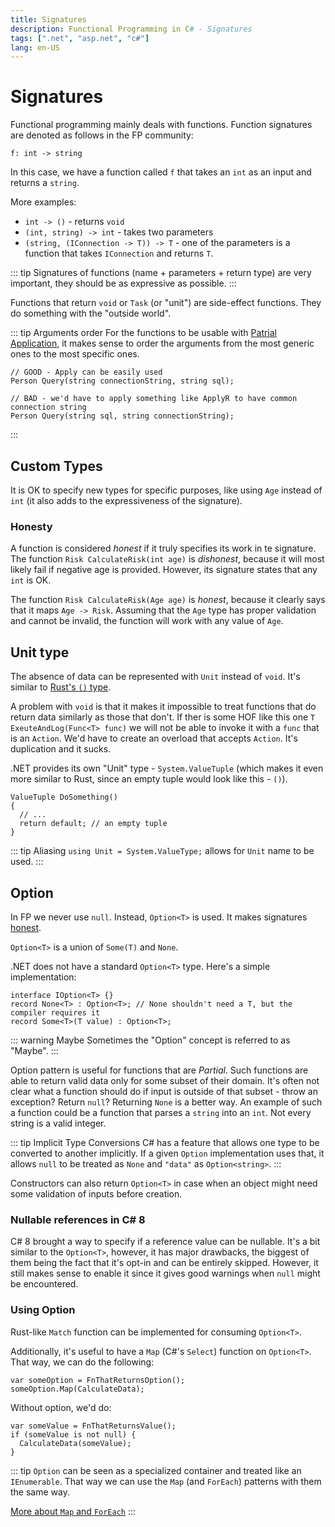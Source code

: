 ```yaml
---
title: Signatures
description: Functional Programming in C# - Signatures
tags: [".net", "asp.net", "c#"]
lang: en-US
---
```


# Signatures

Functional programming mainly deals with functions. Function signatures are
denoted as follows in the FP community:

`f: int -> string`

In this case, we have a function called `f` that takes an `int` as an input and
returns a `string`.

More examples:

- `int -> ()` - returns `void`
- `(int, string) -> int` - takes two parameters
- `(string, (IConnection -> T)) -> T` - one of the parameters is a function that
  takes `IConnection` and returns `T`.

::: tip
Signatures of functions (name + parameters + return type) are very important,
they should be as expressive as possible.
:::

Functions that return `void` or `Task` (or "unit") are side-effect functions.
They do something with the "outside world".

::: tip Arguments order
For the functions to be usable with [Patrial
Application](./partial-application.md), it makes sense to order the arguments
from the most generic ones to the most specific ones.

```csharpharp
// GOOD - Apply can be easily used
Person Query(string connectionString, string sql);

// BAD - we'd have to apply something like ApplyR to have common connection string
Person Query(string sql, string connectionString);
```
:::

## Custom Types

It is OK to specify new types for specific purposes, like using `Age` instead of
`int` (it also adds to the expressiveness of the signature).

### Honesty

A function is considered *honest* if it truly specifies its work in te
signature. The function `Risk CalculateRisk(int age)` is *dishonest*, because it
will most likely fail if negative age is provided. However, its signature states
that any `int` is OK.

The function `Risk CalculateRisk(Age age)` is *honest*, because it clearly says
that it maps `Age -> Risk`. Assuming that the `Age` type has proper validation
and cannot be invalid, the function will work with any value of `Age`.

## Unit type

The absence of data can be represented with `Unit` instead of `void`. It's
similar to [Rust's `()` type](programming/rust/basics.md).

A problem with `void` is that it makes it impossible to treat functions that do
return data similarly as those that don't. If ther is some HOF like this one `T
ExeuteAndLog(Func<T> func)` we will not be able to invoke it with a `func` that
is an  `Action`. We'd have to create an overload that accepts `Action`. It's
duplication and it sucks.

.NET provides its own "Unit" type - `System.ValueTuple` (which makes it even
more similar to Rust, since an empty tuple would look like this - `()`).

```csharpharp
ValueTuple DoSomething()
{
  // ...
  return default; // an empty tuple
}
```

::: tip Aliasing
`using Unit = System.ValueType;` allows for `Unit` name to be used.
:::

## Option

In FP we never use `null`. Instead, `Option<T>` is used. It makes signatures
[honest](./signatures.md#honesty).

`Option<T>` is a union of `Some(T)` and `None`.

.NET does not have a standard `Option<T>` type. Here's a simple implementation:

```csharpharp
interface IOption<T> {}
record None<T> : Option<T>; // None shouldn't need a T, but the compiler requires it
record Some<T>(T value) : Option<T>;
```

::: warning Maybe
Sometimes the "Option" concept is referred to as "Maybe".
:::

Option pattern is useful for functions that are *Partial*. Such functions are
able to return valid data only for some subset of their domain. It's often not
clear what a function should do if input is outside of that subset - throw an
exception? Return `null`? Returning `None` is a better way. An example of such a
function could be a function that parses a `string` into an `int`. Not every
string is a valid integer.

::: tip Implicit Type Conversions
C# has a feature that allows one type to be converted to another implicitly. If
a given `Option` implementation uses that, it allows `null` to be treated as
`None` and `"data"` as `Option<string>`.
:::

Constructors can also return `Option<T>` in case when an object might need some 
validation of inputs before creation.

### Nullable references in C# 8

C# 8 brought a way to specify if a reference value can be nullable. It's a bit
similar to the `Option<T>`, however, it has major drawbacks, the biggest of them
being the fact that it's opt-in and can be entirely skipped. However, it still
makes sense to enable it since it gives good warnings when `null` might be
encountered.

### Using Option

Rust-like `Match` function can be implemented for consuming `Option<T>`.

Additionally, it's useful to have a `Map` (C#'s `Select`) function on `Option<T>`. That way, we can do the following:

```csharpharp
var someOption = FnThatReturnsOption();
someOption.Map(CalculateData);
```

Without option, we'd do:

```csharpharp
var someValue = FnThatReturnsValue();
if (someValue is not null) {
  CalculateData(someValue);
}
```

::: tip
`Option` can be seen as a specialized container and treated like an
`IEnumerable`. That way we can use the `Map` (and `ForEach`) patterns with them
the same way.

[More about `Map` and
`ForEach`](/programming/dotnet/functional/fundamentals.md#map-vs-foreach)
:::
